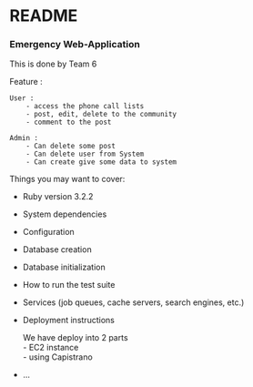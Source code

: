 # README

### Emergency Web-Application

This is done by Team 6

Feature : 

    User :     
        - access the phone call lists 
        - post, edit, delete to the community
        - comment to the post

    Admin :
        - Can delete some post
        - Can delete user from System
        - Can create give some data to system


Things you may want to cover:  

* Ruby version 3.2.2   

* System dependencies      

* Configuration

* Database creation

* Database initialization

* How to run the test suite

* Services (job queues, cache servers, search engines, etc.)

* Deployment instructions
       
    We have deploy into 2 parts       
        - EC2 instance    
        - using Capistrano    
* ...
